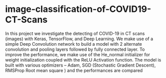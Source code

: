 # image-classification-of-COVID19-CT-Scans

In this project we investigate the detecting of COVID-19 in CT scans (images) with Keras, TensorFlow, and Deep Learning. We make use of a simple Deep Convolution network to build a model with 2 alternate convolution and pooling layers followed by fully connected layer. To improve the performance, we make use of the He_normal initializer for weight initialization coupled with the ReLU Activation function. The model is built with various optimizers – Adam, SGD (Stochastic Gradient Descent), RMSProp Root mean square ) and the performances are compared
